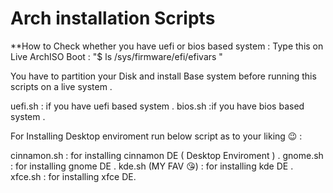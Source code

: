 # Arch installation Scripts 
**How to Check whether you have uefi or bios based system :
Type this on Live ArchISO Boot : "$ ls /sys/firmware/efi/efivars "

You have to partition your Disk and install Base system before running this scripts on a live system .

uefi.sh : if you have uefi based system .
bios.sh :if you have bios based system .

For Installing Desktop enviroment run below script as to your liking 😉 :

cinnamon.sh : for installing cinnamon DE ( Desktop Enviroment ) .
gnome.sh : for installing gnome DE .
kde.sh (MY FAV 😘) : for installing kde DE .
xfce.sh : for installing xfce DE.
